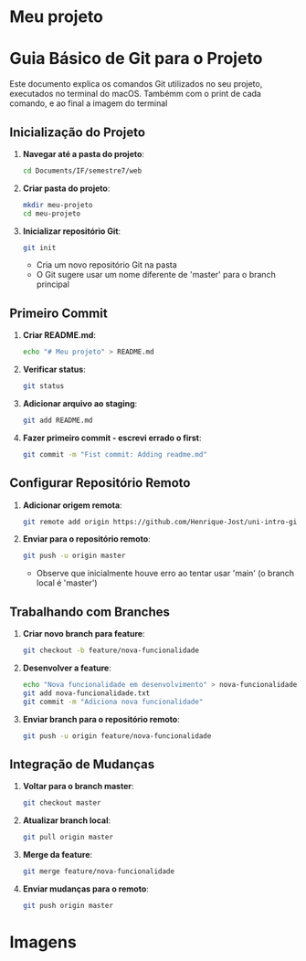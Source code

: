 # Meu projeto

# Guia Básico de Git para o Projeto

Este documento explica os comandos Git utilizados no seu projeto, executados no terminal do macOS. Tambémm com o print de cada comando, e ao final a imagem do terminal

## Inicialização do Projeto

1. **Navegar até a pasta do projeto**:
   ```bash
   cd Documents/IF/semestre7/web
   ```

2. **Criar pasta do projeto**:
   ```bash
   mkdir meu-projeto
   cd meu-projeto
   ```

3. **Inicializar repositório Git**:
   ```bash
   git init
   ```
   - Cria um novo repositório Git na pasta
   - O Git sugere usar um nome diferente de 'master' para o branch principal

## Primeiro Commit

1. **Criar README.md**:
   ```bash
   echo "# Meu projeto" > README.md
   ```

2. **Verificar status**:
   ```bash
   git status
   ```

3. **Adicionar arquivo ao staging**:
   ```bash
   git add README.md
   ```

4. **Fazer primeiro commit - escrevi errado o first**:
   ```bash
   git commit -m "Fist commit: Adding readme.md"
   ```

## Configurar Repositório Remoto

1. **Adicionar origem remota**:
   ```bash
   git remote add origin https://github.com/Henrique-Jost/uni-intro-git.git
   ```

2. **Enviar para o repositório remoto**:
   ```bash
   git push -u origin master
   ```
   - Observe que inicialmente houve erro ao tentar usar 'main' (o branch local é 'master')

## Trabalhando com Branches

1. **Criar novo branch para feature**:
   ```bash
   git checkout -b feature/nova-funcionalidade
   ```

2. **Desenvolver a feature**:
   ```bash
   echo "Nova funcionalidade em desenvolvimento" > nova-funcionalidade.txt
   git add nova-funcionalidade.txt
   git commit -m "Adiciona nova funcionalidade"
   ```

3. **Enviar branch para o repositório remoto**:
   ```bash
   git push -u origin feature/nova-funcionalidade
   ```

## Integração de Mudanças

1. **Voltar para o branch master**:
   ```bash
   git checkout master
   ```

2. **Atualizar branch local**:
   ```bash
   git pull origin master
   ```

3. **Merge da feature**:
   ```bash
   git merge feature/nova-funcionalidade
   ```

4. **Enviar mudanças para o remoto**:
   ```bash
   git push origin master
   ```
# Imagens


